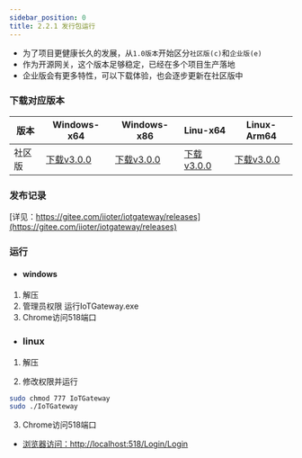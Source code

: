```yaml
---
sidebar_position: 0
title: 2.2.1 发行包运行
---
```


- 为了项目更健康长久的发展，从`1.0版本`开始区分`社区版(c)`和`企业版(e)`
- 作为开源网关，这个版本足够稳定，已经在多个项目生产落地
- 企业版会有更多特性，可以下载体验，也会逐步更新在社区版中

### 下载对应版本

| 版本 | Windows-x64 | Windows-x86 | Linu-x64 | Linux-Arm64 |
| -- | -- | -- | -- | --  |
| 社区版 | [下载v3.0.0](https://gitee.com/iioter/iotgateway/releases/download/v3.0.0/iotgateway-win-x64-v3.0.0.zip) | [下载v3.0.0](https://gitee.com/iioter/iotgateway/releases/download/v3.0.0/iotgateway-win-x86-v3.0.0.zip) | [下载v3.0.0](https://gitee.com/iioter/iotgateway/releases/download/v3.0.0/iotgateway-linux-x64-v3.0.0.zip) | [下载v3.0.0](https://gitee.com/iioter/iotgateway/releases/download/v3.0.0/iotgateway-linux-arm64-v3.0.0.zip)  |

### 发布记录
[详见：https://gitee.com/iioter/iotgateway/releases](https://gitee.com/iioter/iotgateway/releases)

### 运行

- #### windows

1. 解压
3. 管理员权限 运行IoTGateway.exe
4. Chrome访问518端口
- ### linux

1. 解压

2. 修改权限并运行
```bash
sudo chmod 777 IoTGateway
sudo ./IoTGateway
```

3. Chrome访问518端口
-  [浏览器访问：http://localhost:518/Login/Login](http://localhost:518/Login/Login)